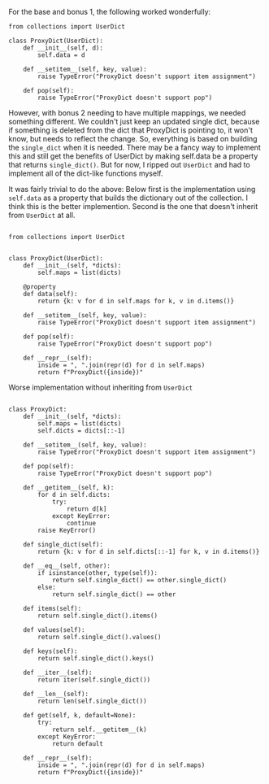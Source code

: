 For the base and bonus 1, the following worked wonderfully:
```
from collections import UserDict

class ProxyDict(UserDict):
    def __init__(self, d):
        self.data = d

    def __setitem__(self, key, value):
        raise TypeError("ProxyDict doesn't support item assignment")

    def pop(self):
        raise TypeError("ProxyDict doesn't support pop")
```

However, with bonus 2 needing to have multiple mappings, we needed something different. We couldn't just keep an updated single dict, because if something is deleted from the dict that ProxyDict is pointing to, it won't know, but needs to reflect the change. So, everything is based on building the `single_dict` when it is needed.
There may be a fancy way to implement this and still get the benefits of UserDict by making self.data be a property that returns `single_dict()`. But for now, I ripped out `UserDict` and had to implement all of the dict-like functions myself.


It was fairly trivial to do the above: Below first is the implementation using `self.data` as a property that builds the dictionary out of the collection. I think this is the better implemention. Second is the one that doesn't inherit from `UserDict` at all.
```

from collections import UserDict


class ProxyDict(UserDict):
    def __init__(self, *dicts):
        self.maps = list(dicts)

    @property
    def data(self):
        return {k: v for d in self.maps for k, v in d.items()}

    def __setitem__(self, key, value):
        raise TypeError("ProxyDict doesn't support item assignment")

    def pop(self):
        raise TypeError("ProxyDict doesn't support pop")

    def __repr__(self):
        inside = ", ".join(repr(d) for d in self.maps)
        return f"ProxyDict({inside})"
```


Worse implementation without inheriting from `UserDict`
```

class ProxyDict:
    def __init__(self, *dicts):
        self.maps = list(dicts)
        self.dicts = dicts[::-1]

    def __setitem__(self, key, value):
        raise TypeError("ProxyDict doesn't support item assignment")

    def pop(self):
        raise TypeError("ProxyDict doesn't support pop")

    def __getitem__(self, k):
        for d in self.dicts:
            try:
                return d[k]
            except KeyError:
                continue
        raise KeyError()

    def single_dict(self):
        return {k: v for d in self.dicts[::-1] for k, v in d.items()}

    def __eq__(self, other):
        if isinstance(other, type(self)):
            return self.single_dict() == other.single_dict()
        else:
            return self.single_dict() == other

    def items(self):
        return self.single_dict().items()

    def values(self):
        return self.single_dict().values()

    def keys(self):
        return self.single_dict().keys()

    def __iter__(self):
        return iter(self.single_dict())

    def __len__(self):
        return len(self.single_dict())

    def get(self, k, default=None):
        try:
            return self.__getitem__(k)
        except KeyError:
            return default

    def __repr__(self):
        inside = ", ".join(repr(d) for d in self.maps)
        return f"ProxyDict({inside})"
```
